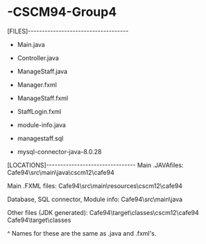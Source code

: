 # -CSCM94-Group4
[FILES]------------------------------------
- Main.java
- Controller.java
- ManageStaff.java

- Manager.fxml
- ManageStaff.fxml
- StaffLogin.fxml

- module-info.java
- managestaff.sql
- mysql-connector-java-8.0.28

[LOCATIONS]--------------------------------
Main .JAVAfiles:
Cafe94\src\main\java\cscm12\cafe94

Main .FXML files:
Cafe94\src\main\resources\cscm12\cafe94

Database, SQL connector, Module info:
Cafe94\src\main\java

Other files (JDK generated):
Cafe94\target\classes\cscm12\cafe94
Cafe94\target\classes

^ Names for these are the same as .java and .fxml's.
